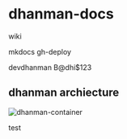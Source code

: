 # dhanman-docs
wiki

mkdocs gh-deploy


devdhanman
B@dhi$123


## dhanman archiecture
![dhanman-container](http://www.plantuml.com/plantuml/proxy?cache=no&src=https://raw.githubusercontent.com/b2atech/dhanman-docs/main/dhanman-container.puml)

test
